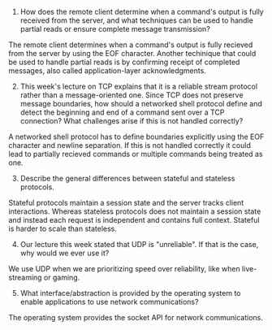 1. How does the remote client determine when a command's output is fully received from the server, and what techniques can be used to handle partial reads or ensure complete message transmission?

The remote client determines when a command's output is fully recieved from the server by using the EOF character. Another techinique that could be used to handle partial reads is by confirming receipt of completed messages, also called application-layer acknowledgments.

2. This week's lecture on TCP explains that it is a reliable stream protocol rather than a message-oriented one. Since TCP does not preserve message boundaries, how should a networked shell protocol define and detect the beginning and end of a command sent over a TCP connection? What challenges arise if this is not handled correctly?

A networked shell protocol has to define boundaries explicitly using the EOF character and newline separation. If this is not handled correctly it could lead to partially recieved commands or multiple commands being treated as one.

3. Describe the general differences between stateful and stateless protocols.

Stateful protocols maintain a session state and the server tracks client interactions. Whereas stateless protocols does not maintain a session state and instead each request is independent and contains full context. Stateful is harder to scale than stateless.

4. Our lecture this week stated that UDP is "unreliable". If that is the case, why would we ever use it?

We use UDP when we are prioritizing speed over reliability, like when live-streaming or gaming.

5. What interface/abstraction is provided by the operating system to enable applications to use network communications?

The operating system provides the socket API for network communications.